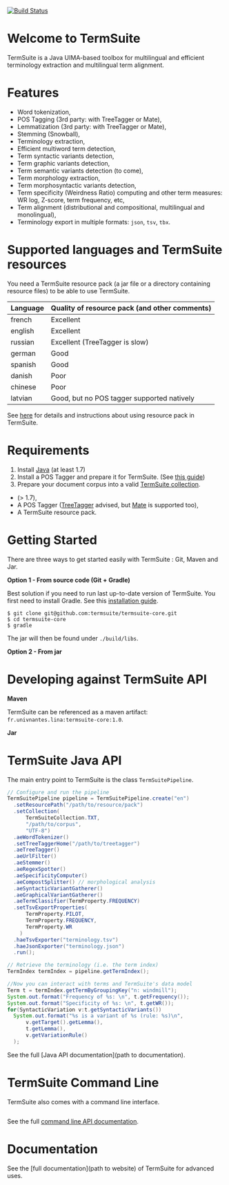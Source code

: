 [![Build Status](https://travis-ci.org/termsuite/termsuite-core.svg?branch=master)](https://travis-ci.org/termsuite/termsuite-core)

# Welcome to TermSuite


TermSuite is a Java UIMA-based toolbox for multilingual and efficient terminology extraction and multilingual term alignment.

# Features

* Word tokenization,
* POS Tagging (3rd party: with TreeTagger or Mate),
* Lemmatization (3rd party: with TreeTagger or Mate),
* Stemming (Snowball),
* Terminology extraction,
* Efficient multiword term detection,
* Term syntactic variants detection,
* Term graphic variants detection,
* Term semantic variants detection (to come),
* Term morphology extraction,
* Term morphosyntactic variants detection,
* Term specificity (Weirdness Ratio) computing and other term measures: WR log, Z-score, term frequency, etc,
* Term alignment (distributional and compositional, multilingual and monolingual),
* Terminology export in multiple formats: `json`, `tsv`, `tbx`.

# Supported languages and TermSuite resources

You need a TermSuite resource pack (a jar file or a directory containing resource files) to be able to use TermSuite.

| Language | Quality of resource pack (and other comments)|
|----------|-------------|
| french |  Excellent |
| english |  Excellent |
| russian |  Excellent (TreeTagger is slow) |
| german |  Good |
| spanish |  Good |
| danish |  Poor |
| chinese |  Poor |
| latvian |  Good, but no POS tagger supported natively |

See [here](https://github.com/termsuite/termsuite-resources) for details and instructions about using resource pack in TermSuite.

# Requirements

1. Install [Java](https://www.java.com/fr/download/) (at least 1.7)
2. Install a POS Tagger and prepare it for TermSuite. (See [this guide](InstallingPOSTagger))
3. Prepare your document corpus into a valid [TermSuite collection](TermSuiteCollection).

*  (> 1.7),
* A POS Tagger ([TreeTagger](http://www.cis.uni-muenchen.de/~schmid/tools/TreeTagger/) advised, but [Mate](https://code.google.com/p/mate-tools/) is supported too),
* A TermSuite resource pack.


# Getting Started

There are three ways to get started easily with TermSuite : Git, Maven and Jar.

**Option 1 - From source code (Git + Gradle)**

Best solution if you need to run last up-to-date version of TermSuite. You first need to install Gradle. See this [installation guide](https://docs.gradle.org/current/userguide/installation.html).

```
$ git clone git@github.com:termsuite/termsuite-core.git
$ cd termsuite-core
$ gradle
```

The jar will then be found under `./build/libs`.

**Option 2 - From jar**

# Developing against TermSuite API

**Maven**

TermSuite can be referenced as a maven artifact: `fr.univnantes.lina:termsuite-core:1.0`.

**Jar**


# TermSuite Java API

The main entry point to TermSuite is the class `TermSuitePipeline`.

```java
// Configure and run the pipeline
TermSuitePipeline pipeline = TermSuitePipeline.create("en")
  .setResourcePath("/path/to/resource/pack")
  .setCollection(
      TermSuiteCollection.TXT,
      "/path/to/corpus",
      "UTF-8")
  .aeWordTokenizer()
  .setTreeTaggerHome("/path/to/treetagger")
  .aeTreeTagger()
  .aeUrlFilter()
  .aeStemmer()
  .aeRegexSpotter()
  .aeSpecificityComputer()
  .aeCompostSplitter() // morphological analysis
  .aeSyntacticVariantGatherer()
  .aeGraphicalVariantGatherer()
  .aeTermClassifier(TermProperty.FREQUENCY)
  .setTsvExportProperties(
      TermProperty.PILOT,
      TermProperty.FREQUENCY,
      TermProperty.WR
    )
  .haeTsvExporter("terminology.tsv")
  .haeJsonExporter("terminology.json")
  .run();

// Retrieve the terminology (i.e. the term index)
TermIndex termIndex = pipeline.getTermIndex();

//Now you can interact with terms and TermSuite's data model
Term t = termIndex.getTermByGroupingKey("n: windmill");
System.out.format("Frequency of %s: \n", t.getFrequency());
System.out.format("Specificity of %s: \n", t.getWR());
for(SyntacticVariation v:t.getSyntacticVariants())
  System.out.format("%s is a variant of %s (rule: %s)\n",
      v.getTarget().getLemma(),
      t.getLemma(),
      v.getVariationRule()
  );
```

See the full [Java API documentation](path to documentation).

# TermSuite Command Line

TermSuite also comes with a command line interface.

```

```
See the full [command line API documentation]().


# Documentation

See the [full documentation](path to website) of TermSuite for advanced uses.
